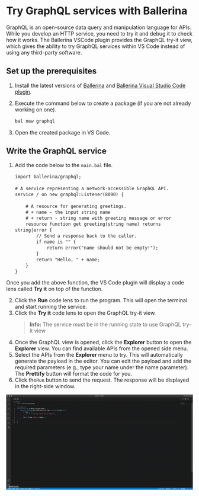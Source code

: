 # Try GraphQL services with Ballerina
GraphQL is an open-source data query and manipulation language for APIs. While you develop an HTTP service, you need to try it and debug it to check how it works. The Ballerina VSCode plugin provides the GraphQL try-it view, which gives the ability to try GraphQL services within VS Code instead of using any third-party software.

## Set up the prerequisites
1. Install the latest versions of [Ballerina](https://ballerina.io/downloads/) and [Ballerina Visual Studio Code plugin](https://marketplace.visualstudio.com/items?itemName=wso2.ballerina).

2. Execute the command below to create a package (if you are not already working on one).

    ```bash
    bal new graphql
    ```
3. Open the created package in VS Code.

## Write the GraphQL service
1. Add the code below to the `main.bal` file.
    ```ballerina
    import ballerina/graphql;
    
    # A service representing a network-accessible GraphQL API.
    service / on new graphql:Listener(8090) {
    
        # A resource for generating greetings.
        # + name - the input string name
        # + return - string name with greeting message or error
        resource function get greeting(string name) returns string|error {
            // Send a response back to the caller.
            if name is "" {
                return error("name should not be empty!");
            }
            return "Hello, " + name;
        }
    }
    ```
Once you add the above function, the VS Code plugin will display a code lens called **Try it** on top of the function.
    
2. Click the **Run** code lens to run the program. This will open the terminal and start running the service.
3. Click the **Try it** code lens to open the GraphQL try-it view.
   >**Info:** The service must be in the running state to use GraphQL try-it view
4. Once the GraphQL view is opened, click the **Explorer** button to open the **Explorer** view. You can find available APIs from the opened side menu. 
5. Select the APIs from the **Explorer** menu to try. This will automatically generate the payload in the editor. You can edit the payload and add the required parameters (e.g., type your name under the name parameter). The **Prettify** button will format the code for you.
6. Click the` Run ` button to send the request. The response will be displayed in the right-side window.

  ![GraphQL try it](./../../resources/release-notes/3.3.0/graphql-tryit.gif)

